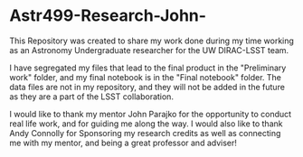 # Astr499-Research-John-

This Repository was created to share my work done during my time working as an Astronomy Undergraduate researcher for the UW DIRAC-LSST team.

I have segregated my files that lead to the final product in the "Preliminary work" folder, and my final notebook is in the "Final notebook" folder. 
The data files are not in my repository, and they will not be added in the future as they are a part of the LSST collaboration. 

I would like to thank my mentor John Parajko for the opportunity to conduct real life work, and for guiding me along the way. 
I would also like to thank Andy Connolly for Sponsoring my research credits as well as connecting me with my mentor, and being a great professor and adviser!
